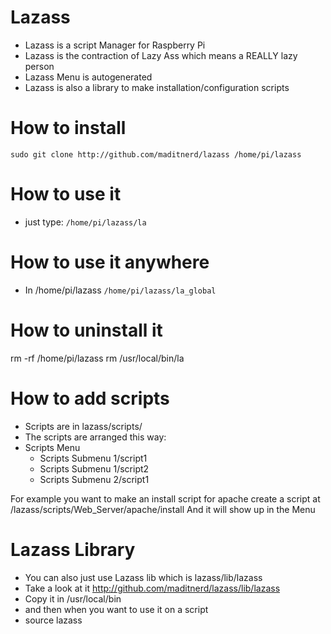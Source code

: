 Lazass
======

* Lazass is a script Manager for Raspberry Pi
* Lazass is the contraction of Lazy Ass which means a REALLY lazy person
* Lazass Menu is autogenerated
* Lazass is also a library to make installation/configuration scripts

How to install
====
`sudo git clone http://github.com/maditnerd/lazass /home/pi/lazass`

How to use it
===
* just type:
`/home/pi/lazass/la`

How to use it anywhere
===
* In /home/pi/lazass
`/home/pi/lazass/la_global`

How to uninstall it
===
rm -rf /home/pi/lazass
rm /usr/local/bin/la

How to add scripts
===
* Scripts are in lazass/scripts/
* The scripts are arranged this way:
* Scripts Menu
    * Scripts Submenu 1/script1
    * Scripts Submenu 1/script2
    * Scripts Submenu 2/script1

For example you want to make an install script for apache
create a script at /lazass/scripts/Web_Server/apache/install
And it will show up in the Menu

Lazass Library
===
* You can also just use Lazass lib which is lazass/lib/lazass
* Take a look at it http://github.com/maditnerd/lazass/lib/lazass
* Copy it in /usr/local/bin
* and then when you want to use it on a script
* source lazass



